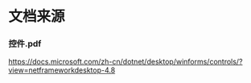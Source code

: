 # 文档来源

### 控件.pdf

https://docs.microsoft.com/zh-cn/dotnet/desktop/winforms/controls/?view=netframeworkdesktop-4.8